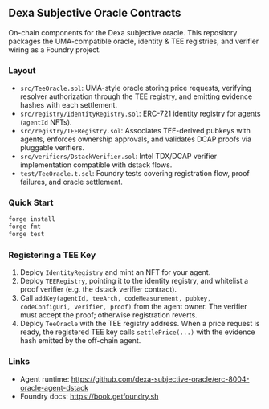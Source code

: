 ## Dexa Subjective Oracle Contracts

On-chain components for the Dexa subjective oracle. This repository packages the UMA-compatible oracle, identity & TEE registries, and verifier wiring as a Foundry project.

### Layout
- `src/TeeOracle.sol`: UMA-style oracle storing price requests, verifying resolver authorization through the TEE registry, and emitting evidence hashes with each settlement.
- `src/registry/IdentityRegistry.sol`: ERC-721 identity registry for agents (`agentId` NFTs).
- `src/registry/TEERegistry.sol`: Associates TEE-derived pubkeys with agents, enforces ownership approvals, and validates DCAP proofs via pluggable verifiers.
- `src/verifiers/DstackVerifier.sol`: Intel TDX/DCAP verifier implementation compatible with dstack flows.
- `test/TeeOracle.t.sol`: Foundry tests covering registration flow, proof failures, and oracle settlement.

### Quick Start

```bash
forge install
forge fmt
forge test
```

### Registering a TEE Key
1. Deploy `IdentityRegistry` and mint an NFT for your agent.
2. Deploy `TEERegistry`, pointing it to the identity registry, and whitelist a proof verifier (e.g. the dstack verifier contract).
3. Call `addKey(agentId, teeArch, codeMeasurement, pubkey, codeConfigUri, verifier, proof)` from the agent owner. The verifier must accept the proof; otherwise registration reverts.
4. Deploy `TeeOracle` with the TEE registry address. When a price request is ready, the registered TEE key calls `settlePrice(...)` with the evidence hash emitted by the off-chain agent.

### Links
- Agent runtime: https://github.com/dexa-subjective-oracle/erc-8004-oracle-agent-dstack
- Foundry docs: https://book.getfoundry.sh
